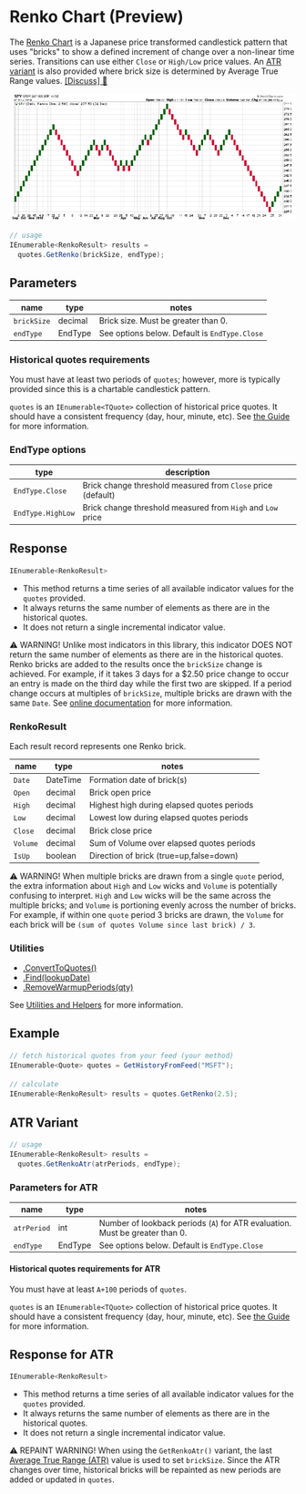# Renko Chart (Preview)

The [Renko Chart](https://www.investopedia.com/terms/r/renkochart.asp) is a Japanese price transformed candlestick pattern that uses "bricks" to show a defined increment of change over a non-linear time series.  Transitions can use either `Close` or `High/Low` price values.  An [ATR variant](#atr-variant) is also provided where brick size is determined by Average True Range values.
[[Discuss] :speech_balloon:](https://github.com/DaveSkender/Stock.Indicators/discussions/478 "Community discussion about this indicator")

![image](chart.png)

```csharp
// usage
IEnumerable<RenkoResult> results =
  quotes.GetRenko(brickSize, endType);
```

## Parameters

| name | type | notes
| -- |-- |--
| `brickSize` | decimal | Brick size.  Must be greater than 0.
| `endType` | EndType | See options below.  Default is `EndType.Close`

### Historical quotes requirements

You must have at least two periods of `quotes`; however, more is typically provided since this is a chartable candlestick pattern.

`quotes` is an `IEnumerable<TQuote>` collection of historical price quotes.  It should have a consistent frequency (day, hour, minute, etc).  See [the Guide](../../docs/GUIDE.md#historical-quotes) for more information.

### EndType options

| type | description
|-- |--
| `EndType.Close` | Brick change threshold measured from `Close` price (default)
| `EndType.HighLow` | Brick change threshold measured from `High` and `Low` price

## Response

```csharp
IEnumerable<RenkoResult>
```

- This method returns a time series of all available indicator values for the `quotes` provided.
- It always returns the same number of elements as there are in the historical quotes.
- It does not return a single incremental indicator value.

:warning: WARNING!  Unlike most indicators in this library, this indicator DOES NOT return the same number of elements as there are in the historical quotes.  Renko bricks are added to the results once the `brickSize` change is achieved.  For example, if it takes 3 days for a $2.50 price change to occur an entry is made on the third day while the first two are skipped.  If a period change occurs at multiples of `brickSize`, multiple bricks are drawn with the same `Date`.  See [online documentation](https://www.investopedia.com/terms/r/renkochart.asp) for more information.

### RenkoResult

Each result record represents one Renko brick.

| name | type | notes
| -- |-- |--
| `Date` | DateTime | Formation date of brick(s)
| `Open` | decimal | Brick open price
| `High` | decimal | Highest high during elapsed quotes periods
| `Low` | decimal | Lowest low during elapsed quotes periods
| `Close` | decimal | Brick close price
| `Volume` | decimal | Sum of Volume over elapsed quotes periods
| `IsUp` | boolean | Direction of brick (true=up,false=down)

:warning: WARNING! When multiple bricks are drawn from a single `quote` period, the extra information about `High` and `Low` wicks and `Volume` is potentially confusing to interpret.  `High` and `Low` wicks will be the same across the multiple bricks; and `Volume` is portioning evenly across the number of bricks.  For example, if within one `quote` period 3 bricks are drawn, the `Volume` for each brick will be `(sum of quotes Volume since last brick) / 3`.

### Utilities

- [.ConvertToQuotes()](../../docs/UTILITIES.md#convert-to-quotes)
- [.Find(lookupDate)](../../docs/UTILITIES.md#find-indicator-result-by-date)
- [.RemoveWarmupPeriods(qty)](../../docs/UTILITIES.md#remove-warmup-periods)

See [Utilities and Helpers](../../docs/UTILITIES.md#content) for more information.

## Example

```csharp
// fetch historical quotes from your feed (your method)
IEnumerable<Quote> quotes = GetHistoryFromFeed("MSFT");

// calculate
IEnumerable<RenkoResult> results = quotes.GetRenko(2.5);
```

## ATR Variant

```csharp
// usage
IEnumerable<RenkoResult> results =
  quotes.GetRenkoAtr(atrPeriods, endType);
```

### Parameters for ATR

| name | type | notes
| -- |-- |--
| `atrPeriod` | int | Number of lookback periods (`A`) for ATR evaluation.  Must be greater than 0.
| `endType` | EndType | See options below.  Default is `EndType.Close`

#### Historical quotes requirements for ATR

You must have at least `A+100` periods of `quotes`.

`quotes` is an `IEnumerable<TQuote>` collection of historical price quotes.  It should have a consistent frequency (day, hour, minute, etc).  See [the Guide](../../docs/GUIDE.md#historical-quotes) for more information.

## Response for ATR

```csharp
IEnumerable<RenkoResult>
```

- This method returns a time series of all available indicator values for the `quotes` provided.
- It always returns the same number of elements as there are in the historical quotes.
- It does not return a single incremental indicator value.

:warning: REPAINT WARNING!  When using the `GetRenkoAtr()` variant, the last [Average True Range (ATR)](../Atr#content) value is used to set `brickSize`.  Since the ATR changes over time, historical bricks will be repainted as new periods are added or updated in `quotes`.
